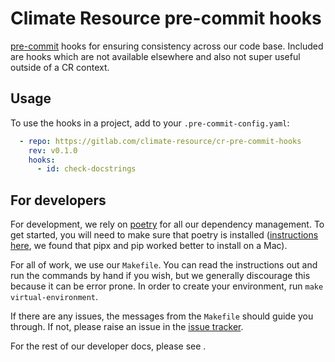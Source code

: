 # Climate Resource pre-commit hooks

<!--- sec-begin-description -->

[pre-commit](https://pre-commit.com/) hooks for ensuring consistency across our code
base. Included are hooks which are not available elsewhere and also not super useful
outside of a CR context.

<!--- sec-end-description -->

## Usage

<!--- sec-begin-usage -->

To use the hooks in a project, add to your `.pre-commit-config.yaml`:
```yaml
  - repo: https://gitlab.com/climate-resource/cr-pre-commit-hooks
    rev: v0.1.0
    hooks:
      - id: check-docstrings
```

<!--- sec-end-usage -->

## For developers

<!--- sec-begin-installation-dev -->

For development, we rely on [poetry](https://python-poetry.org) for all our
dependency management. To get started, you will need to make sure that poetry
is installed
([instructions here](https://python-poetry.org/docs/#installing-with-the-official-installer),
we found that pipx and pip worked better to install on a Mac).

For all of work, we use our `Makefile`.
You can read the instructions out and run the commands by hand if you wish,
but we generally discourage this because it can be error prone.
In order to create your environment, run `make virtual-environment`.

If there are any issues, the messages from the `Makefile` should guide you
through. If not, please raise an issue in the [issue tracker][issue_tracker].

For the rest of our developer docs, please see [](development-reference).

[issue_tracker]: https://gitlab.com/climate-resource/cr-pre-commit-hooks/issues

<!--- sec-end-installation-dev -->
